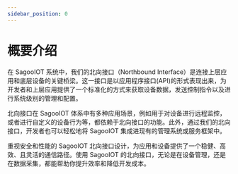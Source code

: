 ```yaml
---
sidebar_position: 0
---
```

# 概要介绍

在 SagooIOT 系统中，我们的北向接口（Northbound Interface）是连接上层应用和底层设备的关键桥梁。这一接口是以应用程序接口(API)的形式表现出来，为开发者和上层应用提供了一个标准化的方式来获取设备数据，发送控制指令以及进行系统级别的管理和配置。

北向接口在 SagooIOT 体系中有多种应用场景，例如用于对设备进行远程监控，或者进行自定义的设备行为等，都依赖于北向接口的功能。此外，通过我们的北向接口，开发者也可以轻松地将 SagooIOT 集成进现有的管理系统或服务框架中。

重视安全和性能的 SagooIOT 北向接口设计，为应用和设备提供了一个稳健、高效、且灵活的通信路径。使用 SagooIOT 的北向接口，无论是在设备管理，还是在数据采集，都能帮助你提升效率和降低开发成本。
